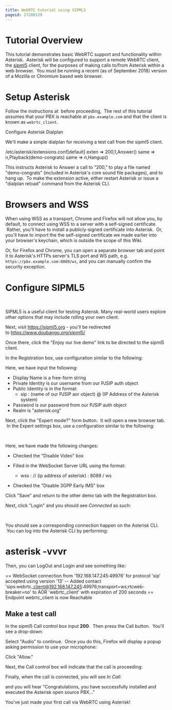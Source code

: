 ```yaml
---
title: WebRTC tutorial using SIPML5
pageid: 27200129
---
```


Tutorial Overview
=================

This tutorial demonstrates basic WebRTC support and functionality within Asterisk.  Asterisk will be configured to support a remote WebRTC client, the [sipml5](https://www.doubango.org/sipml5/) client, for the purposes of making calls to/from Asterisk within a web browser.  You must be running a recent (as of September 2018) version of a Mozilla or Chromium based web browser.

Setup Asterisk
==============

Follow the instructions at  before proceeding,  The rest of this tutorial assumes that your PBX is reachable at `pbx.example.com` and that the client is known as `webrtc_client`.

Configure Asterisk Dialplan

We'll make a simple dialplan for receiving a test call from the sipml5 client.

/etc/asterisk/extensions.conf[default]
exten => 200,1,Answer()
same => n,Playback(demo-congrats)
same => n,Hangup() 

This instructs Asterisk to Answer a call to "200," to play a file named "demo-congrats" (included in Asterisk's core sound file packages), and to hang up.  To make the extension active, either restart Asterisk or issue a "dialplan reload" command from the Asterisk CLI.

Browsers and WSS
================

When using WSS as a transport, Chrome and Firefox will not allow you, by default, to connect using WSS to a server with a self-signed certificate.  Rather, you'll have to install a publicly-signed certificate into Asterisk.  Or, you'll have to import the the self-signed certificate we made earlier into your browser's keychain, which is outside the scope of this Wiki.  

Or, for Firefox and Chrome, you can open a separate browser tab and point it to Asterisk's HTTPs server's TLS port and WS path, e.g. `https://pbx.example.com:8089/ws`, and you can manually confirm the security exception.

  


Configure SIPML5
================

 

SIPML5 is a useful client for testing Asterisk. Many real-world users explore other options that may include rolling your own client.

Next, visit <https://sipml5.org> - you'll be redirected to <https://www.doubango.org/sipml5/>

Once there, click the "Enjoy our live demo" link to be directed to the sipml5 client.

In the Registration box, use configuration similar to the following:

Here, we have input the following:

* Display Name is a free-form string
* Private Identity is our username from our PJSIP auth object
* Public Identity is in the format:
	+ sip : (name of our PJSIP aor object) @ (IP Address of the Asterisk system)
* Password is our password from our PJSIP auth object
* Realm is "asterisk.org"

Next, click the "Expert mode?" form button.  It will open a new browser tab.  In the Expert settings box, use a configuration similar to the following:

 

Here, we have made the following changes:

* Checked the "Disable Video" box
* Filled in the WebSocket Server URL using the format:  

	+ wss : // (ip address of asterisk) : 8089 / ws
* Checked the "Disable 3GPP Early IMS" box

Click "Save" and return to the other demo tab with the Registration box.

Next, click "Login" and you should see *Connected* as such:

 

You should see a corresponding connection happen on the Asterisk CLI.  You can log into the Asterisk CLI by performing:

# asterisk -vvvr 

Then, you can LogOut and Login and see something like:

== WebSocket connection from '192.168.147.245:49976' for protocol 'sip' accepted using version '13'
-- Added contact 'sips:webrtc\_client@192.168.147.245:49976;transport=ws;rtcweb-breaker=no' to AOR 'webrtc\_client' with expiration of 200 seconds
== Endpoint webrtc\_client is now Reachable

Make a test call
----------------

In the sipml5 Call control box input **200**.  Then press the Call button.  You'll see a drop-down:

Select "Audio" to continue.  Once you do this, Firefox will display a popup asking permission to use your microphone:

Click "Allow."

Next, the Call control box will indicate that the call is proceeding:

Finally, when the call is connected, you will see *In Call*:

and you will hear "Congratulations, you have successfully installed and executed the Asterisk open source PBX..."

You've just made your first call via WebRTC using Asterisk!

 

